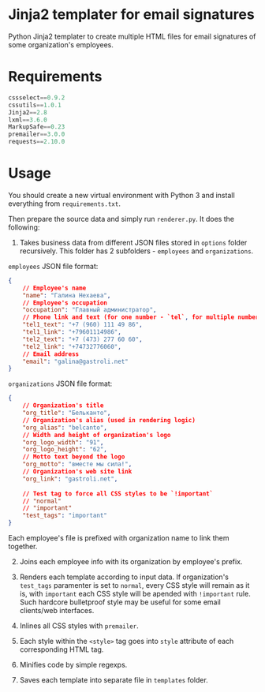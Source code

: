 # Jinja2 templater for email signatures

Python Jinja2 templater to create multiple HTML files for email signatures of some organization's employees.

# Requirements

```python
cssselect==0.9.2
cssutils==1.0.1
Jinja2==2.8
lxml==3.6.0
MarkupSafe==0.23
premailer==3.0.0
requests==2.10.0
```

# Usage

You should create a new virtual environment with Python 3 and install everything from `requirements.txt`.

Then prepare the source data and simply run `renderer.py`. It does the following:

1. Takes business data from different JSON files stored in `options` folder recursively.
This folder has 2 subfolders - `employees` and `organizations`.

`employees` JSON file format:

```json
{
    // Employee's name
    "name": "Галина Нехаева",
    // Employee's occupation
    "occupation": "Главный администратор",
    // Phone link and text (for one number - `tel`, for multiple numbers - `tel1`, `tel2`, etc.)
    "tel1_text": "+7 (960) 111 49 86",
    "tel1_link": "+79601114986",
    "tel2_text": "+7 (473) 277 60 60",
    "tel2_link": "+74732776060",
    // Email address
    "email": "galina@gastroli.net"
}
```

`organizations` JSON file format:

```json
{
    // Organization's title
    "org_title": "Бельканто",
    // Organization's alias (used in rendering logic)
    "org_alias": "belcanto",
    // Width and height of organization's logo
    "org_logo_width": "91",
    "org_logo_height": "62",
    // Motto text beyond the logo
    "org_motto": "вместе мы сила!",
    // Organization's web site link
    "org_link": "gastroli.net",
 
    // Test tag to force all CSS styles to be `!important`
    // "normal"
    // "important"
    "test_tags": "important"
}
```

Each employee's file is prefixed with organization name to link them together.

2. Joins each employee info with its organization by employee's prefix.

3. Renders each template according to input data.
If organization's `test_tags` paramenter is set to `normal`, every CSS style will remain as it is, 
with `important` each CSS style will be apended with `!important` rule.
Such hardcore bulletproof style may be useful for some email clients/web interfaces.

4. Inlines all CSS styles with `premailer`.
5. Each style within the `<style>` tag goes into `style` attribute of each corresponding HTML tag.

5. Minifies code by simple regexps.

5. Saves each template into separate file in `templates` folder.
